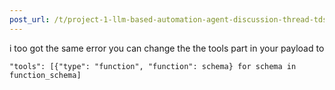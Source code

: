 ```yaml
---
post_url: /t/project-1-llm-based-automation-agent-discussion-thread-tds-jan-2025/164277/351
---
```

i too got the same error you can change the the tools part in your payload to

```
"tools": [{"type": "function", "function": schema} for schema in function_schema]

```